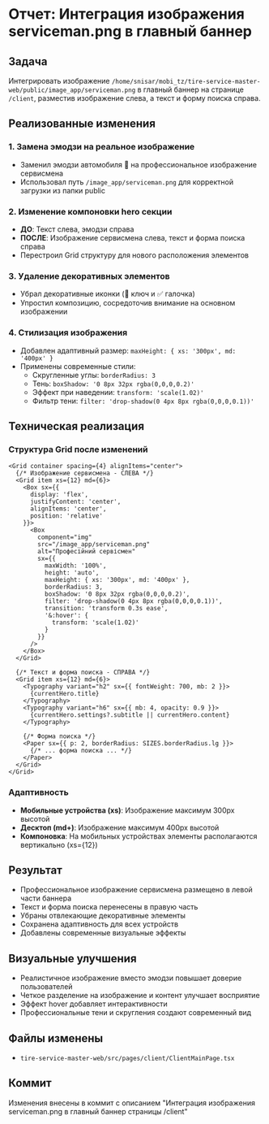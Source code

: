 # Отчет: Интеграция изображения serviceman.png в главный баннер

## Задача
Интегрировать изображение `/home/snisar/mobi_tz/tire-service-master-web/public/image_app/serviceman.png` в главный баннер на странице `/client`, разместив изображение слева, а текст и форму поиска справа.

## Реализованные изменения

### 1. Замена эмодзи на реальное изображение
- Заменил эмодзи автомобиля 🚗 на профессиональное изображение сервисмена
- Использовал путь `/image_app/serviceman.png` для корректной загрузки из папки public

### 2. Изменение компоновки hero секции
- **ДО**: Текст слева, эмодзи справа
- **ПОСЛЕ**: Изображение сервисмена слева, текст и форма поиска справа
- Перестроил Grid структуру для нового расположения элементов

### 3. Удаление декоративных элементов
- Убрал декоративные иконки (🔧 ключ и ✅ галочка)
- Упростил композицию, сосредоточив внимание на основном изображении

### 4. Стилизация изображения
- Добавлен адаптивный размер: `maxHeight: { xs: '300px', md: '400px' }`
- Применены современные стили:
  - Скругленные углы: `borderRadius: 3`
  - Тень: `boxShadow: '0 8px 32px rgba(0,0,0,0.2)'`
  - Эффект при наведении: `transform: 'scale(1.02)'`
  - Фильтр тени: `filter: 'drop-shadow(0 4px 8px rgba(0,0,0,0.1))'`

## Техническая реализация

### Структура Grid после изменений
```tsx
<Grid container spacing={4} alignItems="center">
  {/* Изображение сервисмена - СЛЕВА */}
  <Grid item xs={12} md={6}>
    <Box sx={{ 
      display: 'flex', 
      justifyContent: 'center',
      alignItems: 'center',
      position: 'relative'
    }}>
      <Box
        component="img"
        src="/image_app/serviceman.png" 
        alt="Професійний сервісмен" 
        sx={{
          maxWidth: '100%',
          height: 'auto',
          maxHeight: { xs: '300px', md: '400px' },
          borderRadius: 3,
          boxShadow: '0 8px 32px rgba(0,0,0,0.2)',
          filter: 'drop-shadow(0 4px 8px rgba(0,0,0,0.1))',
          transition: 'transform 0.3s ease',
          '&:hover': {
            transform: 'scale(1.02)'
          }
        }}
      />
    </Box>
  </Grid>
  
  {/* Текст и форма поиска - СПРАВА */}
  <Grid item xs={12} md={6}>
    <Typography variant="h2" sx={{ fontWeight: 700, mb: 2 }}>
      {currentHero.title}
    </Typography>
    <Typography variant="h6" sx={{ mb: 4, opacity: 0.9 }}>
      {currentHero.settings?.subtitle || currentHero.content}
    </Typography>
    
    {/* Форма поиска */}
    <Paper sx={{ p: 2, borderRadius: SIZES.borderRadius.lg }}>
      {/* ... форма поиска ... */}
    </Paper>
  </Grid>
</Grid>
```

### Адаптивность
- **Мобильные устройства (xs)**: Изображение максимум 300px высотой
- **Десктоп (md+)**: Изображение максимум 400px высотой
- **Компоновка**: На мобильных устройствах элементы располагаются вертикально (xs={12})

## Результат
- Профессиональное изображение сервисмена размещено в левой части баннера
- Текст и форма поиска перенесены в правую часть
- Убраны отвлекающие декоративные элементы
- Сохранена адаптивность для всех устройств
- Добавлены современные визуальные эффекты

## Визуальные улучшения
- Реалистичное изображение вместо эмодзи повышает доверие пользователей
- Четкое разделение на изображение и контент улучшает восприятие
- Эффект hover добавляет интерактивности
- Профессиональные тени и скругления создают современный вид

## Файлы изменены
- `tire-service-master-web/src/pages/client/ClientMainPage.tsx`

## Коммит
Изменения внесены в коммит с описанием "Интеграция изображения serviceman.png в главный баннер страницы /client" 
